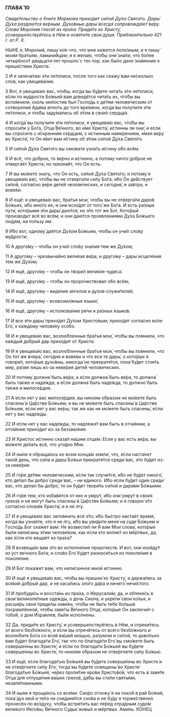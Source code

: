 ### ГЛАВА́ 10

_Свиде́тельство о Кни́ге Мормо́на прихо́дит си́лой Ду́ха Свято́го. Дары́ Ду́ха раздаю́тся ве́рным. Духо́вные дары́ всегда́ сопровожда́ют ве́ру. Слова́ Моро́ния глася́т из пра́ха: Приди́те ко Христу́, усоверше́нствуйтесь в Нём и освяти́те свои́ ду́ши. Приблизи́тельно 421 г. от Р. Х._

НЫ́НЕ я, Моро́ний, пишу́ ко́е-что, что мне ка́жется поле́зным; и я пишу́ мои́м бра́тьям, ламани́йцам; и я жела́ю, что́бы они́ зна́ли, что бо́лее четырёхсо́т двадцати́ лет прошло́ с тех пор, как бы́ло дано́ зна́мение о прише́ствии Христа́.

2 И я запеча́таю э́ти ле́тописи, по́сле того́ как скажу́ вам не́сколько слов, как увещева́ние.

3 Вот, я увещева́ю вас, что́бы, когда́ вы бу́дете чита́ть э́ти ле́тописи, е́сли по му́дрости Бо́жьей вам доведётся чита́ть их, что́бы вы вспо́мнили, сколь ми́лостив был Госпо́дь к де́тям челове́ческим от сотворе́ния Ада́ма вплоть до того́ вре́мени, когда́ вы полу́чите э́ти ле́тописи, и что́бы заду́мались об э́том в свои́х сердца́х.

4 И когда́ вы полу́чите э́ти ле́тописи, я увещева́ю вас, что́бы вы спроси́ли у Бо́га, Отца́ Ве́чного, во и́мя Христа́, и́стинны ли они́; и е́сли вы спро́сите с и́скренним се́рдцем, с и́стинным наме́рением, и́мея ве́ру во Христа́, то Он я́вит вам и́стину об э́том си́лой Ду́ха Свято́го.

5 И си́лой Ду́ха Свято́го вы смо́жете узна́ть и́стину о́бо всём.

6 И всё, что до́брое, то ве́рно и и́стинно; а потому́ ничто́ до́брое не отверга́ет Христа́, но признаёт, что Он есть.

7 И вы мо́жете знать, что Он есть, си́лой Ду́ха Свято́го; и потому́ я увещева́ю вас, что́бы вы не отверга́ли си́лу Бо́га; и́бо Он де́йствует си́лой, согла́сно ве́ре дете́й челове́ческих, и сегодня́, и за́втра, и вове́ки.

8 И ещё: я увещева́ю вас, бра́тья мои́, что́бы вы не отверга́ли даро́в Бо́жьих, и́бо мно́го их; и они́ исхо́дят от того́ же Бо́га. И есть ра́зные пути́, кото́рыми э́ти дары́ даю́тся; но э́то тот же Бог, Кото́рый произво́дит всё во всём; и они́ даю́тся проявле́ниями Ду́ха Бо́жьего лю́дям, на по́льзу им.

9 И́бо вот, одному́ даётся Ду́хом Бо́жьим, что́бы он учи́л сло́ву му́дрости;

10 А друго́му – что́бы он учи́л сло́ву зна́ния тем же Ду́хом;

11 А друго́му – чрезвыча́йно вели́кая ве́ра; и друго́му – дары́ исцеле́ния тем же Ду́хом;

12 И ещё, друго́му – что́бы он твори́л вели́кие чудеса́.

13 И ещё, друго́му – что́бы он проро́чествовал о́бо всём;

14 И ещё, друго́му – виде́ние а́нгелов и ду́хов-служи́телей;

15 И ещё, друго́му – всевозмо́жные языки́;

16 И ещё, друго́му – истолкова́ние ре́чи и ра́зных языко́в.

17 И все э́ти дары́ прихо́дят Ду́хом Христо́вым; прихо́дят согла́сно во́ле Его́, к ка́ждому челове́ку осо́бо.

18 И я увещева́ю вас, возлю́бленные бра́тья мои́, что́бы вы по́мнили, что ка́ждый до́брый дар прихо́дит от Христа́.

19 И я увещева́ю вас, возлю́бленные бра́тья мои́, что́бы вы по́мнили, что Он тот же вчера́, сего́дня и вове́ки и что все те дары́, о кото́рых я говори́л, кото́рые духо́вны, никогда́ не прекратя́тся, пока́ бу́дет стоя́ть мир, ра́зве лишь из-за неве́рия дете́й челове́ческих.

20 И потому́ должна́ быть ве́ра; а е́сли должна́ быть ве́ра, то должна́ быть та́кже и наде́жда; а е́сли должна́ быть наде́жда, то должно́ быть та́кже и милосе́рдие.

21 А е́сли нет у вас милосе́рдия, вы нико́им о́бразом не мо́жете быть спасены́ в Ца́рстве Бо́жьем; и вы не мо́жете быть спасены́ в Ца́рстве Бо́жьем, е́сли нет у вас ве́ры; так же как не мо́жете быть спасены́, е́сли нет у вас наде́жды.

22 И е́сли нет у вас наде́жды, то надлежи́т вам быть в отча́янии; а отча́яние прихо́дит из-за беззако́ния.

23 И Хри́стос и́стинно сказа́л на́шим отца́м: Е́сли у вас есть ве́ра, вы мо́жете де́лать всё, что уго́дно Мне.

24 И ны́не я обраща́юсь ко всем конца́м земли́, что, е́сли наста́нет тако́й день, что си́ла и дары́ Бо́жьи прекратя́тся среди́ вас, э́то бу́дет из-за неве́рия.

25 И го́ре де́тям челове́ческим, е́сли так случи́тся; и́бо не бу́дет никого́, кто де́лал бы добро́ среди́ вас, – ни еди́ного. И́бо е́сли бу́дет оди́н среди́ вас, кто де́лал бы добро́, то он бу́дет твори́ть си́лой и дара́ми Бо́жьими.

26 И го́ре тем, кто изба́вятся от них и умру́т, и́бо они́ умру́т в свои́х греха́х и не мо́гут быть спасены́ в Ца́рстве Бо́жьем; и я говорю́ э́то согла́сно слова́м Христа́; и я не лгу.

27 И я увещева́ю вас запо́мнить всё э́то; и́бо бы́стро настаёт вре́мя, когда́ вы узна́ете, что я не лгу, и́бо вы уви́дите меня́ на суде́ Бо́жьем и Госпо́дь Бог ска́жет вам: Не возвести́л ли Я вам Мои́ слова́, кото́рые бы́ли напи́саны э́тим челове́ком, как е́сли кто вопие́т из мёртвых, да, как е́сли кто веща́ет из пра́ха?

28 Я возвеща́ю вам э́то во исполне́ние проро́честв. И вот, они́ изойду́т из уст ве́чного Бо́га; и сло́во Его́ бу́дет разноси́ться из поколе́ния в поколе́ние.

29 И Бог пока́жет вам, что напи́санное мной и́стинно.

30 И ещё я увещева́ю вас, что́бы вы пришли́ ко Христу́, и держа́лись за вся́кий до́брый дар, и не каса́лись зло́го да́ра и ничего́ нечи́стого.

31 И пробуди́сь и восста́нь из пра́ха, о Иерусали́м; да, и облеки́сь в свои́ великоле́пные оде́жды, о дочь Сио́на; и укрепи́ свои́ ко́лья, и расши́рь свои́ преде́лы наве́ки, что́бы не быть тебе́ бо́льше посрамлённой, что́бы заве́ты Ве́чного Отца́, кото́рые Он заключи́л с тобо́й, о дом Изра́илев, бы́ли испо́лнены.

32 Да, приди́те ко Христу́, и усоверше́нствуйтесь в Нём, и отреки́тесь от всего́ безбо́жного, и е́сли вы отречётесь от всего́ безбо́жного и возлю́бите Бо́га со всей ва́шей мо́щью, ра́зумом и си́лой, то дово́льно вам бу́дет благода́ти Его́, так что по благода́ти Его́ вы смо́жете быть соверше́нны во Христе́; и е́сли по благода́ти Бо́жьей вы бу́дете соверше́нны во Христе́, то нико́им о́бразом не отве́ргнете си́лу Бо́жью.

33 И ещё, е́сли благода́тью Бо́жьей вы бу́дете соверше́нны во Христе́ и не отве́ргнете си́лу Его́, тогда́ вы бу́дете освящены́ во Христе́ благода́тью Бо́жьей, че́рез проли́тие кро́ви Христо́вой, что есть в заве́те Отца́ для отпуще́ния ва́ших грехо́в, да́бы вы ста́ли святы́ми, незапя́тнанными.

34 И ны́не я проща́юсь со все́ми. Ско́ро отхожу́ я на поко́й в рай Бо́жий, пока́ дух мой и те́ло не соединя́тся сно́ва и не бу́ду я торже́ственно пронесён по во́здуху, что́бы встре́тить вас пе́ред отра́дным судо́м вели́кого Иего́вы, Ве́чного Судьи́ живы́х и мёртвых. Ами́нь. КОНЕ́Ц
